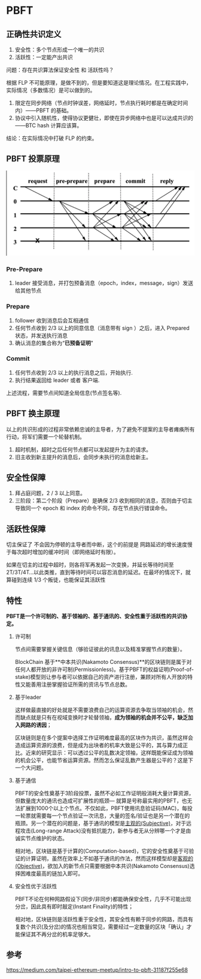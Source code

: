 # PBFT

## 正确性共识定义
1. 安全性：多个节点形成一个唯一的共识
2. 活跃性：一定能产出共识

问题：存在共识算法保证安全性 和 活跃性吗？

根据 FLP 不可能原理，是做不到的，但是要知道这是理论情况。在工程实践中，实际情况（多数情况）是可以做到的。
1. 限定在同步网络（节点时钟误差，网络延时，节点执行耗时都是在确定时间内）——PBFT 的基础。
2. 协议中引入随机性，使得协议更健壮，即使在异步网络中也是可以达成共识的——BTC hash 计算应该算。

结论：在实际情况中打破 FLP 的约束。

## PBFT 投票原理
![pbft](../../images/pbft.png)

### Pre-Prepare
1. leader 接受消息，并打包预备消息（epoch，index，message，sign）发送给其他节点
### Prepare
1. follower 收到消息后会互相通信
2. 任何节点收到 2/3 以上的同意信息（消息带有 sign ）之后，进入 Prepared 状态，并发送执行消息
3. 确认消息的集合称为“**已预备证明**"
### Commit
1. 任何节点收到 2/3 以上的执行消息之后，开始执行.
2. 执行结果返回给 leader 或者 客户端.

上述流程，需要节点间知道全局信息(节点签名等).

## PBFT 换主原理
以上的共识形成的过程非常依赖忠诚的主导者，为了避免不提案的主导者瘫痪所有行动，将军们需要一个轮替机制。
1. 超时机制，超时之后任何节点都可以发起提升为主的请求。
2. 旧主收到新主提升的消息后，会同步未执行的消息给新主。

## 安全性保障
1. 拜占庭问题，2 / 3 以上同意。
2. 三阶段：第二个阶段（Prepare）是确保 2/3 收到相同的消息，否则由于切主导致同一个 epoch 和 index 的命令不同，存在节点执行错误命令。

## 活跃性保障
切主保证了 不会因为停顿的主导者而中断，这个的前提是 网路延迟的增长速度慢于每次超时增加的缓冲时间（即网络延时有限）。

如果在切主的过程中超时，则各将军再发起一次变换，并延长等待时间至2T/3T/4T…以此类推，直到等待时间可以容忍消息的延迟。在最坏的情况下，就算碰到连续 1/3 个叛徒，也能保证其活跃性

## 特性
**PBFT是一个许可制的、基于领袖的、基于通讯的、安全性重于活跃性的共识协定。**

1. 许可制

    节点间需要掌握关键信息（够验证彼此的讯息以及精准掌握节点的数量）。
    
    BlockChain 基于**中本共识(Nakamoto Consensus)**的区块链则是属于对任何人都开放的非许可制(Permissionless)。基于PBFT的权益证明(Proof-of-stake)模型则让参与者可以依据自己的资产进行注册，兼顾对所有人开放的特性又能善用注册掌握验证所需的资讯与节点总数。
2. 基于leader

    这样做最直接的好处就是不需要浪费自己的运算资源去争取当领袖的机会，然而缺点就是只有在视域变换时才轮替领袖，**成为领袖的机会并不公平，缺乏加入网路的诱因**；
    
    区块链则是在多个提案中选择工作证明难度最高的区块作为共识，虽然这样会造成运算资源的浪费，但是成为出块者的机率大致是公平的，其与算力成正比。近来的研究显示：可以透过公平的乱数决定领袖，这样既能保证成为领袖的机会公平，也能节省运算资源。然而怎么保证乱数产生器是公平的？这是下一个大问题。
3. 基于通信

    PBFT的安全性奠基于3阶段投票，虽然不必如工作证明般消耗大量计算资源，但数量庞大的通讯也造成可扩展性的瓶颈— 就算是号称最实用的PBFT，也无法扩展到1000个以上个节点。不仅如此，PBFT使用讯息验证码(MAC)，每投一轮票就需要每一个节点验证一次讯息，大量的签名/验证也是另一个潜在的瓶颈。另一个潜在的问题是，基于通讯的模型是[主观的(Subjective)](https://blog.ethereum.org/2014/11/25/proof-stake-learned-love-weak-subjectivity)，对于远程攻击(Long-range Attack)没有抵抗能力，新参与者无从分辨哪一个才是由诚实节点维护的状态。
    
    相对地，区块链是基于计算的(Computation-based)，它的安全性奠基于可验证的计算证明，虽然在效率上不如基于通讯的作法，然而这样模型却是[客观的(Objective)](https://blog.ethereum.org/2014/11/25/proof-stake-learned-love-weak-subjectivity)，欲加入的新节点只需要根据中本共识(Nakamoto Consensus)选择困难度最高的链加入即可。
4. 安全性优于活跃性 

    PBFT不论在何种网路假设下(同步/非同步)都能确保安全性，几乎不可能出现分岔，因此具有即时敲定(Instant Finality)的特性；
    
    相对地，区块链则是活跃性重于安全性，其安全性有赖于同步的网路，而具有复数个共识(及分岔)的情况也相当常见，需要经过一定数量的区块「确认」才能保证其不再分岔的机率足够大。

## 参考
https://medium.com/taipei-ethereum-meetup/intro-to-pbft-31187f255e68
